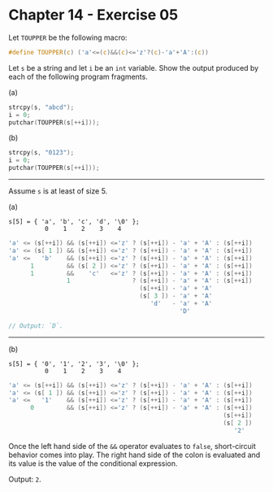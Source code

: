 # Chapter 14 - Exercise 05

Let `TOUPPER` be the following macro:

```C
#define TOUPPER(c) ('a'<=(c)&&(c)<='z'?(c)-'a'+'A':(c))
```

Let `s` be a string and let `i` be an `int` variable.  Show the output produced
by each of the following program fragments.

(a)
```C
strcpy(s, "abcd");
i = 0;
putchar(TOUPPER(s[++i]));
```

(b)
```C
strcpy(s, "0123");
i = 0;
putchar(TOUPPER(s[++i]));
```


---

Assume `s` is at least of size 5.

(a)

```
s[5] = { 'a', 'b', 'c', 'd', '\0' };
          0    1    2    3    4
```

```C
'a' <= (s[++i]) && (s[++i]) <='z' ? (s[++i]) - 'a' + 'A' : (s[++i])
'a' <= (s[ 1 ]) && (s[++i]) <='z' ? (s[++i]) - 'a' + 'A' : (s[++i])
'a' <=   'b'    && (s[++i]) <='z' ? (s[++i]) - 'a' + 'A' : (s[++i])
      1         && (s[ 2 ]) <='z' ? (s[++i]) - 'a' + 'A' : (s[++i])
      1         &&    'c'   <='z' ? (s[++i]) - 'a' + 'A' : (s[++i])
                1                 ? (s[++i]) - 'a' + 'A' : (s[++i])
                                    (s[++i]) - 'a' + 'A'
                                    (s[ 3 ]) - 'a' + 'A'
                                       'd'   - 'a' + 'A'
                                               'D'

// Output: `D`.  
```

---

(b)

```
s[5] = { '0', '1', '2', '3', '\0' };
          0    1    2    3    4
```

```C
'a' <= (s[++i]) && (s[++i]) <='z' ? (s[++i]) - 'a' + 'A' : (s[++i])
'a' <= (s[ 1 ]) && (s[++i]) <='z' ? (s[++i]) - 'a' + 'A' : (s[++i])
'a' <=   '1'    && (s[++i]) <='z' ? (s[++i]) - 'a' + 'A' : (s[++i])
      0         && (s[++i]) <='z' ? (s[++i]) - 'a' + 'A' : (s[++i])
                                                           (s[++i])
                                                           (s[ 2 ])
                                                              '2'
```

Once the left hand side of the `&&` operator evaluates to `false`, short-circuit
behavior comes into play.  The right hand side of the colon is evaluated and its
value is the value of the conditional expression. 

Output: `2`.
